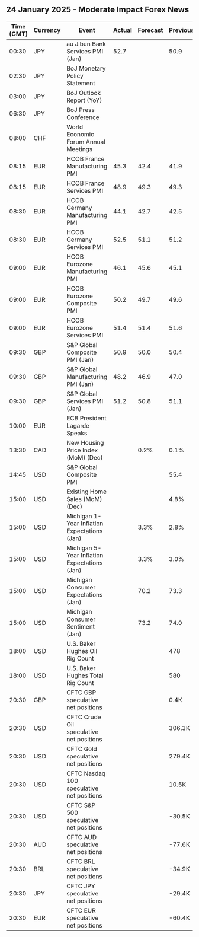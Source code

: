 ## 24 January 2025 - Moderate Impact Forex News

| Time (GMT) | Currency | Event | Actual | Forecast | Previous |
|------|----------|-------|--------|----------|----------|
| 00:30 | JPY | au Jibun Bank Services PMI (Jan) | 52.7 |  | 50.9 |
| 02:30 | JPY | BoJ Monetary Policy Statement |  |  |  |
| 03:00 | JPY | BoJ Outlook Report (YoY) |  |  |  |
| 06:30 | JPY | BoJ Press Conference |  |  |  |
| 08:00 | CHF | World Economic Forum Annual Meetings |  |  |  |
| 08:15 | EUR | HCOB France Manufacturing PMI | 45.3 | 42.4 | 41.9 |
| 08:15 | EUR | HCOB France Services PMI | 48.9 | 49.3 | 49.3 |
| 08:30 | EUR | HCOB Germany Manufacturing PMI | 44.1 | 42.7 | 42.5 |
| 08:30 | EUR | HCOB Germany Services PMI | 52.5 | 51.1 | 51.2 |
| 09:00 | EUR | HCOB Eurozone Manufacturing PMI | 46.1 | 45.6 | 45.1 |
| 09:00 | EUR | HCOB Eurozone Composite PMI | 50.2 | 49.7 | 49.6 |
| 09:00 | EUR | HCOB Eurozone Services PMI | 51.4 | 51.4 | 51.6 |
| 09:30 | GBP | S&P Global Composite PMI (Jan) | 50.9 | 50.0 | 50.4 |
| 09:30 | GBP | S&P Global Manufacturing PMI (Jan) | 48.2 | 46.9 | 47.0 |
| 09:30 | GBP | S&P Global Services PMI (Jan) | 51.2 | 50.8 | 51.1 |
| 10:00 | EUR | ECB President Lagarde Speaks |  |  |  |
| 13:30 | CAD | New Housing Price Index (MoM) (Dec) |  | 0.2% | 0.1% |
| 14:45 | USD | S&P Global Composite PMI |  |  | 55.4 |
| 15:00 | USD | Existing Home Sales (MoM) (Dec) |  |  | 4.8% |
| 15:00 | USD | Michigan 1-Year Inflation Expectations (Jan) |  | 3.3% | 2.8% |
| 15:00 | USD | Michigan 5-Year Inflation Expectations (Jan) |  | 3.3% | 3.0% |
| 15:00 | USD | Michigan Consumer Expectations (Jan) |  | 70.2 | 73.3 |
| 15:00 | USD | Michigan Consumer Sentiment (Jan) |  | 73.2 | 74.0 |
| 18:00 | USD | U.S. Baker Hughes Oil Rig Count |  |  | 478 |
| 18:00 | USD | U.S. Baker Hughes Total Rig Count |  |  | 580 |
| 20:30 | GBP | CFTC GBP speculative net positions |  |  | 0.4K |
| 20:30 | USD | CFTC Crude Oil speculative net positions |  |  | 306.3K |
| 20:30 | USD | CFTC Gold speculative net positions |  |  | 279.4K |
| 20:30 | USD | CFTC Nasdaq 100 speculative net positions |  |  | 10.5K |
| 20:30 | USD | CFTC S&P 500 speculative net positions |  |  | -30.5K |
| 20:30 | AUD | CFTC AUD speculative net positions |  |  | -77.6K |
| 20:30 | BRL | CFTC BRL speculative net positions |  |  | -34.9K |
| 20:30 | JPY | CFTC JPY speculative net positions |  |  | -29.4K |
| 20:30 | EUR | CFTC EUR speculative net positions |  |  | -60.4K |
